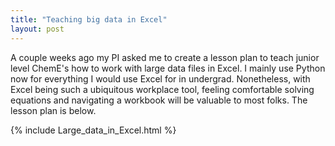 ```yaml
---
title: "Teaching big data in Excel"
layout: post
---
```


A couple weeks ago my PI asked me to create a lesson plan to teach junior level ChemE's how to work with large data files in Excel. I mainly use Python now for everything I would use Excel for in undergrad. Nonetheless, with Excel being such a ubiquitous workplace tool, feeling comfortable solving equations and navigating a workbook will be valuable to most folks. The lesson plan is below. 

{% include Large_data_in_Excel.html %}
